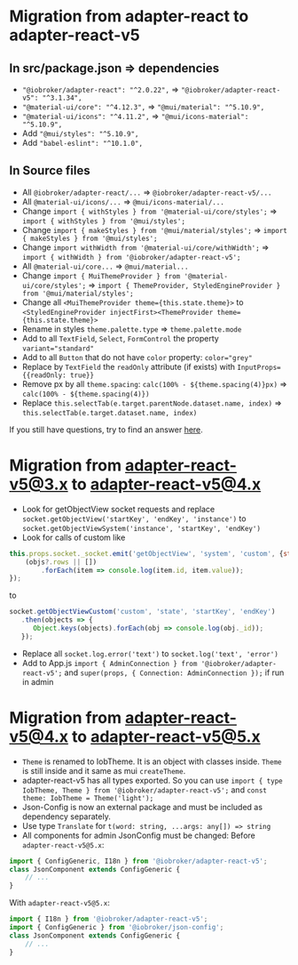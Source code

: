 # Migration from adapter-react to adapter-react-v5

## In src/package.json => dependencies

-   `"@iobroker/adapter-react": "^2.0.22",` => `"@iobroker/adapter-react-v5": "^3.1.34",`
-   `"@material-ui/core": "^4.12.3",` => `"@mui/material": "^5.10.9",`
-   `"@material-ui/icons": "^4.11.2",` => `"@mui/icons-material": "^5.10.9",`
-   Add `"@mui/styles": "^5.10.9",`
-   Add `"babel-eslint": "^10.1.0",`

## In Source files

-   All `@iobroker/adapter-react/...` => `@iobroker/adapter-react-v5/...`
-   All `@material-ui/icons/...` => `@mui/icons-material/...`
-   Change `import { withStyles } from '@material-ui/core/styles';` => `import { withStyles } from '@mui/styles';`
-   Change `import { makeStyles } from '@mui/material/styles';` => `import { makeStyles } from '@mui/styles';`
-   Change `import withWidth from '@material-ui/core/withWidth';` => `import { withWidth } from '@iobroker/adapter-react-v5';`
-   All `@material-ui/core...` => `@mui/material...`
-   Change `import { MuiThemeProvider } from '@material-ui/core/styles';` => `import { ThemeProvider, StyledEngineProvider } from '@mui/material/styles';`
-   Change all `<MuiThemeProvider theme={this.state.theme}>` to `<StyledEngineProvider injectFirst><ThemeProvider theme={this.state.theme}>`
-   Rename in styles `theme.palette.type` => `theme.palette.mode`
-   Add to all `TextField`, `Select`, `FormControl` the property `variant="standard"`
-   Add to all `Button` that do not have `color` property: `color="grey"`
-   Replace by `TextField` the `readOnly` attribute (if exists) with `InputProps={{readOnly: true}}`
-   Remove px by all `theme.spacing`: `calc(100% - ${theme.spacing(4)}px)` => `calc(100% - ${theme.spacing(4)})`
-   Replace `this.selectTab(e.target.parentNode.dataset.name, index)` => `this.selectTab(e.target.dataset.name, index)`

If you still have questions, try to find an answer [here](https://mui.com/guides/migration-v4/).

# Migration from adapter-react-v5@3.x to adapter-react-v5@4.x

-   Look for getObjectView socket requests and replace `socket.getObjectView('startKey', 'endKey', 'instance')` to `socket.getObjectViewSystem('instance', 'startKey', 'endKey')`
-   Look for calls of custom like

```jsx
this.props.socket._socket.emit('getObjectView', 'system', 'custom', {startKey: '', endKey:'\u9999'}, (err, objs) => {
    (objs?.rows || [])
        .forEach(item => console.log(item.id, item.value));
});
```

to

```jsx
socket.getObjectViewCustom('custom', 'state', 'startKey', 'endKey')
   .then(objects => {
      Object.keys(objects).forEach(obj => console.log(obj._id));
   });
```

-   Replace all `socket.log.error('text')` to `socket.log('text', 'error')`
-   Add to App.js `import { AdminConnection } from '@iobroker/adapter-react-v5';` and `super(props, { Connection: AdminConnection });` if run in admin

# Migration from adapter-react-v5@4.x to adapter-react-v5@5.x

-   `Theme` is renamed to IobTheme. It is an object with classes inside. `Theme` is still inside and it same as mui `createTheme`.
-   adapter-react-v5 has all types exported. So you can use `import { type IobTheme, Theme } from '@iobroker/adapter-react-v5';` and `const theme: IobTheme = Theme('light');`
-   Json-Config is now an external package and must be included as dependency separately.
-   Use type `Translate` for `t(word: string, ...args: any[]) => string`
-   All components for admin JsonConfig must be changed:
    Before `adapter-react-v5@5.x`:

```jsx
import { ConfigGeneric, I18n } from '@iobroker/adapter-react-v5';
class JsonComponent extends ConfigGeneric {
    // ...
}
```

With `adapter-react-v5@5.x`:

```jsx
import { I18n } from '@iobroker/adapter-react-v5';
import { ConfigGeneric } from '@iobroker/json-config';
class JsonComponent extends ConfigGeneric {
    // ...
}
```
